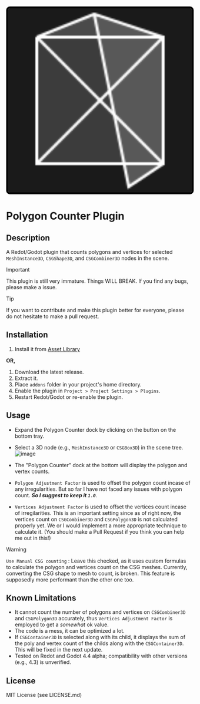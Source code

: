 <p align="center">
  <img src="https://raw.githubusercontent.com/sinfulbobcat/PolygonCounter/main/icon.svg" 
       alt="Sublime's custom image" 
       width="500" 
       height="500" 
       style="border: 5px solid #000000; border-radius: 10px;"/>
</p>

# Polygon Counter Plugin

## Description
A Redot/Godot plugin that counts polygons and vertices for selected `MeshInstance3D`, `CSGShape3D`, and `CSGCombiner3D` nodes in the scene.

> [!IMPORTANT]
> This plugin is still very immature. Things WILL BREAK. If you find any bugs, please make a issue.

> [!TIP]
> If you want to contribute and make this plugin better for everyone, please do not hesitate to make a pull request.

## Installation
1. Install it from [Asset Library]()

**OR,**
1. Download the latest release.
2. Extract it.
3. Place ```addons``` folder in your project's home directory.
4. Enable the plugin in `Project > Project Settings > Plugins`.
5. Restart Redot/Godot or re-enable the plugin.


## Usage
- Expand the Polygon Counter dock by clicking on the button on the bottom tray.
- Select a 3D node (e.g., `MeshInstance3D` or `CSGBox3D`) in the scene tree.
  ![image](https://github.com/user-attachments/assets/4f3d239e-8836-426a-aaee-2c6f8b96d849)

- The "Polygon Counter" dock at the bottom will display the polygon and vertex counts.
- ```Polygon Adjustment Factor``` is used to offset the polygon count incase of any irregularities. But so far I have not faced any issues with polygon count. ***So I suggest to keep it ```1.0```***.
- ```Vertices Adjustment Factor``` is used to offset the vertices count incase of irregilarities. This is an important setting since as of right now, the vertices count on ```CSGCombiner3D``` and ```CSGPolygon3D``` is not calculated properly yet. We or I would implement a more appropriate technique to calculate it. (You should make a Pull Request if you think you can help me out in this!)
> [!WARNING]
> ```Use Manual CSG counting``` : Leave this checked, as it uses custom formulas to calculate the polygon and vertices count on the CSG meshes.
> Currently, converting the CSG shape to mesh to count, is broken.
> This feature is supposedly more performant than the other one too.

## Known Limitations
- It cannot count the number of polygons and vertices on ```CSGCombiner3D``` and ```CSGPolygon3D``` accurately, thus ```Vertices Adjustment Factor``` is employed to get a _somewhat_ ok value.
- The code is a mess, it can be optimized a lot.
- If ```CSGContainer3D``` is selected along with its child, it displays the sum of the poly and vertex count of the childs along with the ```CSGContainer3D```. This will be fixed in the next update.
- Tested on Redot and Godot 4.4 alpha; compatibility with other versions (e.g., 4.3) is unverified.

## License
MIT License (see LICENSE.md)
